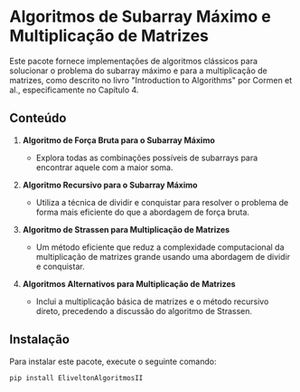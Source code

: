 # Algoritmos de Subarray Máximo e Multiplicação de Matrizes

Este pacote fornece implementações de algoritmos clássicos para solucionar o problema do subarray máximo e para a multiplicação de matrizes, como descrito no livro "Introduction to Algorithms" por Cormen et al., especificamente no Capítulo 4.

## Conteúdo

1. **Algoritmo de Força Bruta para o Subarray Máximo**
   - Explora todas as combinações possíveis de subarrays para encontrar aquele com a maior soma.

2. **Algoritmo Recursivo para o Subarray Máximo**
   - Utiliza a técnica de dividir e conquistar para resolver o problema de forma mais eficiente do que a abordagem de força bruta.

3. **Algoritmo de Strassen para Multiplicação de Matrizes**
   - Um método eficiente que reduz a complexidade computacional da multiplicação de matrizes grande usando uma abordagem de dividir e conquistar.

4. **Algoritmos Alternativos para Multiplicação de Matrizes**
   - Inclui a multiplicação básica de matrizes e o método recursivo direto, precedendo a discussão do algoritmo de Strassen.

## Instalação

Para instalar este pacote, execute o seguinte comando:

```bash
pip install EliveltonAlgoritmosII

